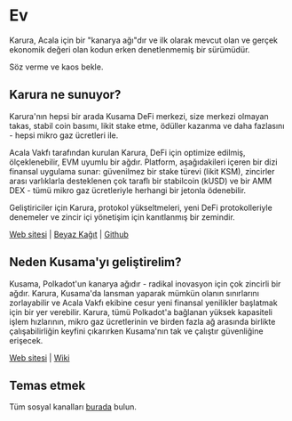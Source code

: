# Ev

Karura, Acala için bir "kanarya ağı"dır ve ilk olarak mevcut olan ve gerçek ekonomik değeri olan kodun erken denetlenmemiş bir sürümüdür.

Söz verme ve kaos bekle.

## Karura ne sunuyor?

Karura'nın hepsi bir arada Kusama DeFi merkezi, size merkezi olmayan takas, stabil coin basımı, likit stake etme, ödüller kazanma ve daha fazlasını - hepsi mikro gaz ücretleri ile.

Acala Vakfı tarafından kurulan Karura, DeFi için optimize edilmiş, ölçeklenebilir, EVM uyumlu bir ağdır. Platform, aşağıdakileri içeren bir dizi finansal uygulama sunar: güvenilmez bir stake türevi \(likit KSM\), zincirler arası varlıklarla desteklenen çok taraflı bir stabilcoin \(kUSD\) ve bir AMM DEX - tümü mikro gaz ücretleriyle herhangi bir jetonla ödenebilir.

Geliştiriciler için Karura, protokol yükseltmeleri, yeni DeFi protokolleriyle denemeler ve zincir içi yönetişim için kanıtlanmış bir zemindir.

[Web sitesi](https://karura.network) \| [Beyaz Kağıt](https://github.com/AcalaNetwork/Acala-white-paper) \| [Github](https://github.com/AcalaNetwork/Acala)

## Neden Kusama'yı geliştirelim?

Kusama, Polkadot'un kanarya ağıdır - radikal inovasyon için çok zincirli bir ağdır. Karura, Kusama'da lansman yaparak mümkün olanın sınırlarını zorlayabilir ve Acala Vakfı ekibine cesur yeni finansal yenilikler başlatmak için bir yer verebilir. Karura, tümü Polkadot'a bağlanan yüksek kapasiteli işlem hızlarının, mikro gaz ücretlerinin ve birden fazla ağ arasında birlikte çalışabilirliğin keyfini çıkarırken Kusama'nın tak ve çalıştır güvenliğine erişecek.

[Web sitesi](https://kusama.network/) \| [Wiki](https://guide.kusama.network/docs/kusama-index)

## Temas etmek

Tüm sosyal kanalları [burada](https://linktr.ee/karuranetwork) bulun.
